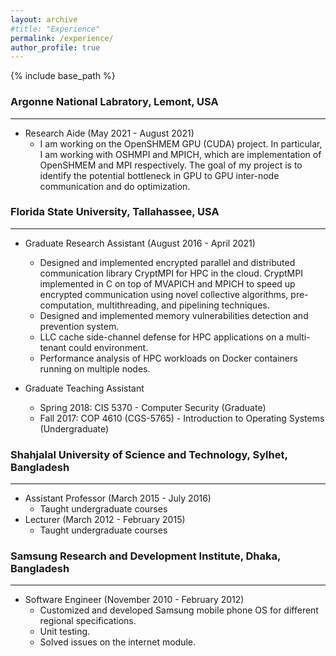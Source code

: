 ```yaml
---
layout: archive
#title: "Experience"
permalink: /experience/
author_profile: true
---
```

{% include base_path %}

 
### Argonne National Labratory, Lemont, USA     
----
* Research Aide (May 2021 - August 2021)
    * I am working on the OpenSHMEM GPU (CUDA) project. In particular, I am working with OSHMPI and
      MPICH, which are implementation of OpenSHMEM and MPI respectively. The
      goal of my project is to identify the potential bottleneck in GPU to GPU inter-node
      communication and do optimization.

### Florida State University, Tallahassee, USA       
----
* Graduate Research Assistant (August 2016 - April 2021)
    *  Designed and implemented encrypted parallel and distributed communication library CryptMPI for HPC in the cloud.  CryptMPI implemented in C on top of MVAPICH and MPICH to speed up encrypted communication using novel collective algorithms, pre-computation, multithreading, and pipelining techniques.
    *  Designed and implemented memory vulnerabilities detection and prevention system.
    *  LLC cache side-channel defense for HPC applications on a multi-tenant could environment.
    *  Performance analysis of HPC workloads on Docker containers running on multiple nodes.

* Graduate Teaching Assistant
    * Spring 2018: CIS 5370 - Computer Security (Graduate)
    * Fall 2017: COP 4610 (CGS-5765) - Introduction to Operating Systems (Undergraduate)


### Shahjalal University of Science and Technology, Sylhet, Bangladesh       
----
* Assistant Professor (March 2015 - July 2016)
    * Taught undergraduate courses
* Lecturer (March 2012 - February 2015)
  * Taught undergraduate courses

### Samsung Research and Development Institute, Dhaka, Bangladesh        
----
* Software Engineer (November 2010 - February 2012)
    * Customized and developed Samsung mobile phone OS for different regional specifications.
    * Unit testing.
    * Solved issues on the internet module.

